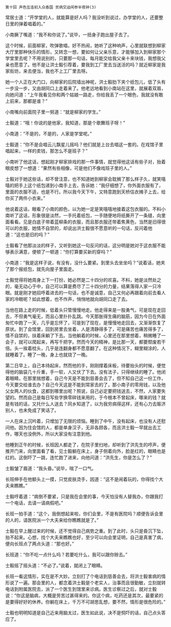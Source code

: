     第十回 声色互连初入众香国 贫病交迫闲参半夜钟(3) 

   常居士道：“开学堂的人，就能算是好人吗？我没听到说过，办学堂的人，还要整日里的弹着唱着的。”

   小南撅了嘴道：“我不和你说了。”说毕，一扭身子跑出屋子去了。

   这个时候，前面柳家，吹弹歌唱，好不热闹，她听了这种响声，心里就联想到柳家大厅里那种快乐的情形，又转念一想，要如何让父亲乐意，才能够加入到柳家那个学堂里去呢？不用说别的，只要那一句话，每月能交给我父亲十来块钱，我想我父亲也愿意了。他不是让洪士毅引荐着，要我到工厂里去当送活的吗？就近柳家是我家街坊，来去便当，我也不上工厂里去呀。

   她一个人正在大门口，向柳家的后院墙出神呢，洪士毅肋下夹个纸包儿，低了头有一步没一步，又由胡同口上走着来了。他老远地看到小南站在这里，就展着双眉，向她问道：“上午我看见你和两个姑娘一路走，你给我丢了一个眼色，我就没有敢上前来，那都是谁？”

   小南嘴向前面院子里一努道：“就是柳家的学生。”

   士毅道：“哦！你说的是他家，我知道，那是个歌舞班子呀！”

   小南道：“不是的，不是的，人家是学堂呢。”

   士毅道：“你不是会唱云儿飘星儿摇吗？他们就是上台去唱这一套的。在戏馆子里唱起来，一样的卖钱，那怎么不是班子？”

   小南听了他这话，想起刚才柳家排戏的那一件事情，就觉得他这话有些子对，抬着眼皮想了一想道：“果然有些相像，可是他们不像戏班子里的人。”

   士毅对于她这些话，却不曾注意，也不知道她到柳家会耽搁了那么样子久，就笑嘻嘻的把手上这个纸包递到小南手上去，告诉她：“我仔细想了，你外面衣服有了，里面的衣服不适，也是不行。所以我今天下午，又特意跑到天桥估衣摊子上去，给你买了两件小衣来。”

   他说着这话，眼看了小南的颜色，以为她一定是笑嘻嘻地接着这包衣服的。不料小南听了这话，形象很是淡然，一手托着纸包，一手随便地将纸撕开了一条缝，向里面看看。见是白底子带着蓝柳条的衣服，而且那衣服还带着焦黄色，当然是旧得很可以的衣服，她情不自禁的，却说出洪士毅很不愿意听的一句话，反问着他道：“这也是旧的吗？”

   士毅看了他那淡淡的样子，又听到她这一句反问的话，这分明是她对于这衣服不能够表示满意，便顿了一顿道：“你打算要买新的穿吗？”

   小南道：“我是这样子说，有没有，没什么要紧。到里头去坐坐吗？”说着话，她夹了那个报纸包，就先向屋子里面走。

   士毅觉得将她周身上下一打扮，她必然是二十四分的欢喜。不料，她是淡然处之的，毫无动心于中，自己可以算是费尽了二十四分的力量，结果落得人家一只冷眼。就是刚才她招呼着进去的一句话，也不是诚意，自己又何必再跟着向前去看人家的冷眼呢？如此想着，也不作声，悄悄地就向胡同口走了去。

   当他在路上走的时候，低着头只管慢慢地走。他走得来是一股勇气，可是现在走回去，不但勇气毫无，而且心里扑扑乱跳。今天那胀得生痛的脑筋，因为今日在外面匆忙中跑了一天，几乎是忘怀了，可是到了现在，是慢慢地走回去，又渐渐恢复了原状。到了会馆里，回到房里去坐着，人是清静得多了，可是痛苦也痛苦得多了，情不自禁的，扶着床躺了下去。当他躺着的时候，心里还在那里想着，稍微睡了一会子，就可以爬起来，再写千把字。然而今天的精神，是比那一天，都要颓废若干倍。头一挨着枕头，几乎是连翻身都不愿意翻了。在这种情况下，糊里糊涂的，人就睡着了。睡了一晚，身上也就烧了一晚。

   第二日早上，自己本待起床，然而他的手，刚刚撑着床板，待要抬头的时候，便觉得他的脑袋几十斤重，手一软，人又伏了下去。没有法子，只得继续的睡了。他闭着眼睛，在那里揣想着，自己今天是不能到慈善会去了，但不知自己这一份工作，今天要交给谁去办？自己今天这是不能到常家去的了，那小南子的零用钱，以及他父女两人的伙食，这都到哪里出呢？照说，自己必定要把钱送去，不然，人家要失望的。然而自己是每日写些字换零碎钱来用的，于今根本不曾起床，哪来的钱？就是有钱的话，又托什么人送去？同乡知道了，以为我穷病得这样，还有心力去赈济别人，也未免成了笑话了。

   一人在床上沉吟着，只增加了无限的烦恼。睡到了中午，没有起床，也没有人还慰问他。因为住会馆的人，都是单身汉子，无非各顾各，而且洪士毅一早就出去工作，哪天也没例外，所以大家没有注意到他。

   他睡到正午的时候，长班因人都走了，在院子里扫地，却听到了洪先生的哼声，便推开门来，向里面看了看，见士毅躺在床上，身子侧着向外，脸是红的，眼睛也是红的。这倒吓了一跳，连忙跑了进来，向他问道：“洪先生，你是怎么了？”

   士毅皱了眉道：“我头昏。”说毕，喘了一口气。

   长班伸手在他额头上一摸，只觉皮肤烫手，因道：“这不是闹着玩的，你得找个大夫来瞧瞧。”

   士毅哼着道：“病倒不要紧，只是我在会里的事，今天怕没有人替我办，你跟我打一个电话，去请一请病假吧。”

   长班一拍手道：“这个，我倒想起来啦，你们会里，不是有医院吗？顺便告诉会里的人的，请医院派一个大夫来给你瞧瞧就是了。”

   士毅在早上醒过来的时候，还不觉得自己病势之重。到了此时，头只是昏沉下坠，抬不起来。心想，找个大夫来瞧瞧也好，至少可以向会里证明，自己是真害了病，便向长班点了两点头道：“那也好。”

   长班道：“你不吃一点什么吗？若要吃什么，我可以跟你赊去。”

   士毅摇了摇头道：“不必了。”说着，就闭上了眼睛。

   长班一看这情形，实在是不大妙。立刻打了个电话到慈善会去，将洪士毅害病的情形说了一遍。那会里的人，都念着洪士毅是个老实人，治事而且很勤敏，立刻就转电话到附属医院去，派了一个医生到馆里来诊病。医生诊察过之后，就对士毅说：“你这是脑病，大概是劳苦过甚得来的。你这个病，吃药还是其次，最要紧的是要得好好的休养。你躺在床上，千万不可胡思乱想，要不然，情形是很危险的。”

   士毅也明明知道是自己近来用脑太过，医生如此说，决不是恫吓的话，自己点头答应了。

